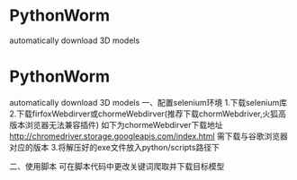 # PythonWorm
automatically download 3D models
# PythonWorm
automatically download 3D models
一、配置selenium环境
1.下载selenium库
2.下载firfoxWebdirver或chormeWebdirver(推荐下载chormWebdriver,火狐高版本浏览器无法兼容插件)
如下为chormeWebdirver下载地址
http://chromedriver.storage.googleapis.com/index.html
需下载与谷歌浏览器对应的版本
3.将解压好的exe文件放入python/scripts路径下

二、使用脚本
可在脚本代码中更改关键词爬取并下载目标模型
